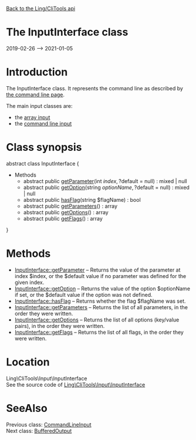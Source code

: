 [Back to the Ling/CliTools api](https://github.com/lingtalfi/CliTools/blob/master/doc/api/Ling/CliTools.md)



The InputInterface class
================
2019-02-26 --> 2021-01-05






Introduction
============

The InputInterface class.
It represents the command line as described by [the command line page](https://github.com/lingtalfi/CliTools/blob/master/doc/pages/command-line.md).

The main input classes are:

- the [array input](https://github.com/lingtalfi/CliTools/blob/master/doc/api/Ling/CliTools/Input/ArrayInput.md)
- the [command line input](https://github.com/lingtalfi/CliTools/blob/master/doc/api/Ling/CliTools/Input/CommandLineInput.md)



Class synopsis
==============


abstract class <span class="pl-k">InputInterface</span>  {

- Methods
    - abstract public [getParameter](https://github.com/lingtalfi/CliTools/blob/master/doc/api/Ling/CliTools/Input/InputInterface/getParameter.md)(int $index, ?$default = null) : mixed | null
    - abstract public [getOption](https://github.com/lingtalfi/CliTools/blob/master/doc/api/Ling/CliTools/Input/InputInterface/getOption.md)(string $optionName, ?$default = null) : mixed | null
    - abstract public [hasFlag](https://github.com/lingtalfi/CliTools/blob/master/doc/api/Ling/CliTools/Input/InputInterface/hasFlag.md)(string $flagName) : bool
    - abstract public [getParameters](https://github.com/lingtalfi/CliTools/blob/master/doc/api/Ling/CliTools/Input/InputInterface/getParameters.md)() : array
    - abstract public [getOptions](https://github.com/lingtalfi/CliTools/blob/master/doc/api/Ling/CliTools/Input/InputInterface/getOptions.md)() : array
    - abstract public [getFlags](https://github.com/lingtalfi/CliTools/blob/master/doc/api/Ling/CliTools/Input/InputInterface/getFlags.md)() : array

}






Methods
==============

- [InputInterface::getParameter](https://github.com/lingtalfi/CliTools/blob/master/doc/api/Ling/CliTools/Input/InputInterface/getParameter.md) &ndash; Returns the value of the parameter at index $index, or the $default value if no parameter was defined for the given index.
- [InputInterface::getOption](https://github.com/lingtalfi/CliTools/blob/master/doc/api/Ling/CliTools/Input/InputInterface/getOption.md) &ndash; Returns the value of the option $optionName if set, or the $default value if the option was not defined.
- [InputInterface::hasFlag](https://github.com/lingtalfi/CliTools/blob/master/doc/api/Ling/CliTools/Input/InputInterface/hasFlag.md) &ndash; Returns whether the flag $flagName was set.
- [InputInterface::getParameters](https://github.com/lingtalfi/CliTools/blob/master/doc/api/Ling/CliTools/Input/InputInterface/getParameters.md) &ndash; Returns the list of all parameters, in the order they were written.
- [InputInterface::getOptions](https://github.com/lingtalfi/CliTools/blob/master/doc/api/Ling/CliTools/Input/InputInterface/getOptions.md) &ndash; Returns the list of all options (key/value pairs), in the order they were written.
- [InputInterface::getFlags](https://github.com/lingtalfi/CliTools/blob/master/doc/api/Ling/CliTools/Input/InputInterface/getFlags.md) &ndash; Returns the list of all flags, in the order they were written.





Location
=============
Ling\CliTools\Input\InputInterface<br>
See the source code of [Ling\CliTools\Input\InputInterface](https://github.com/lingtalfi/CliTools/blob/master/Input/InputInterface.php)



SeeAlso
==============
Previous class: [CommandLineInput](https://github.com/lingtalfi/CliTools/blob/master/doc/api/Ling/CliTools/Input/CommandLineInput.md)<br>Next class: [BufferedOutput](https://github.com/lingtalfi/CliTools/blob/master/doc/api/Ling/CliTools/Output/BufferedOutput.md)<br>
